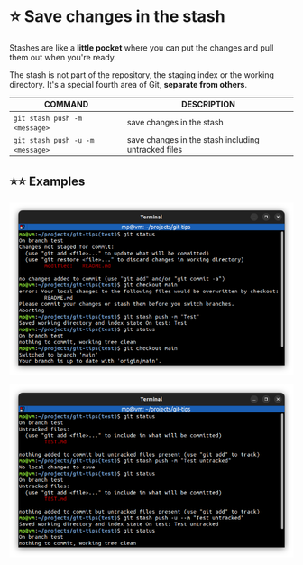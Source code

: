 # ⭐ Save changes in the stash

Stashes are like a **little pocket** where you can put the changes and pull them out when you're ready.

The stash is not part of the repository, the staging index or the working directory. It's a special fourth area of Git, **separate from others**.

| COMMAND                          | DESCRIPTION                                         |
| -------------------------------- | --------------------------------------------------- |
| `git stash push -m <message>`    | save changes in the stash                           |
| `git stash push -u -m <message>` | save changes in the stash including untracked files |

## ⭐⭐ Examples

![](images/git-stash-push.png)

![](images/git-stash-push-untracked.png)
